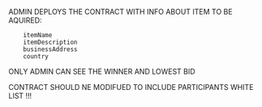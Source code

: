 

ADMIN DEPLOYS THE CONTRACT WITH INFO ABOUT ITEM TO BE AQUIRED:

        itemName 
        itemDescription
        businessAddress 
        country

ONLY ADMIN CAN SEE THE WINNER AND LOWEST BID

CONTRACT SHOULD NE MODIFUED TO INCLUDE PARTICIPANTS WHITE LIST !!!
